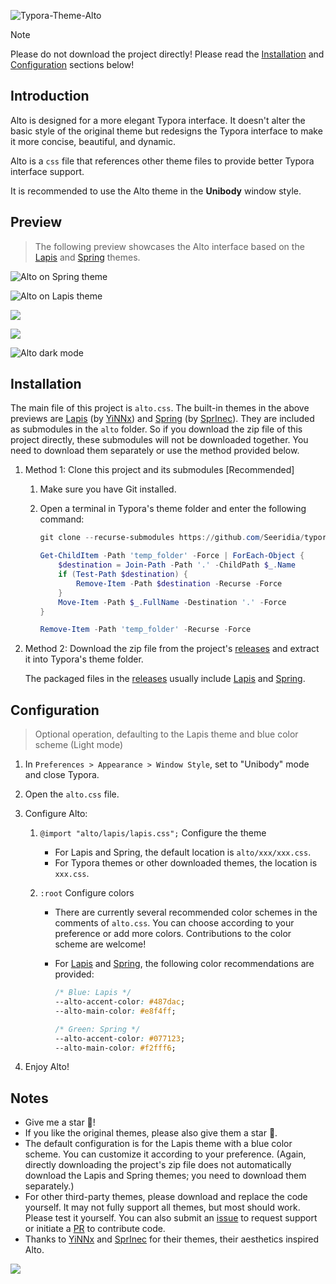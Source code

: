 ![Typora-Theme-Alto](./imgs/Logo.png)

> [!NOTE]
> Please do not download the project directly! Please read the [Installation](#installation) and [Configuration](#configuration) sections below!

## Introduction

Alto is designed for a more elegant Typora interface. It doesn't alter the basic style of the original theme but redesigns the Typora interface to make it more concise, beautiful, and dynamic.

Alto is a `css` file that references other theme files to provide better Typora interface support.

It is recommended to use the Alto theme in the **Unibody** window style.

## Preview

> The following preview showcases the Alto interface based on the [Lapis](https://github.com/YiNNx/typora-theme-lapis) and [Spring](https://github.com/SprInec/typora-spring-theme) themes.

![Alto on Spring theme](./imgs/Preview1.png)

![Alto on Lapis theme](./imgs/Preview2.png)

![](./imgs/Preview3.png)

![](./imgs/Preview4.png)

![Alto dark mode](./imgs/Preview5.png)

## Installation

The main file of this project is `alto.css`. The built-in themes in the above previews are [Lapis](https://github.com/YiNNx/typora-theme-lapis) (by [YiNNx](https://github.com/YiNNx)) and [Spring](https://github.com/SprInec/typora-spring-theme) (by [SprInec](https://github.com/SprInec)). They are included as submodules in the `alto` folder. So if you download the zip file of this project directly, these submodules will not be downloaded together. You need to download them separately or use the method provided below.

1. Method 1: Clone this project and its submodules [Recommended]
   1. Make sure you have Git installed.
   
   2. Open a terminal in Typora's theme folder and enter the following command:
   
      ```powershell
      git clone --recurse-submodules https://github.com/Seeridia/typora-theme-alto.git temp_folder
      
      Get-ChildItem -Path 'temp_folder' -Force | ForEach-Object {
          $destination = Join-Path -Path '.' -ChildPath $_.Name
          if (Test-Path $destination) {
              Remove-Item -Path $destination -Recurse -Force
          }
          Move-Item -Path $_.FullName -Destination '.' -Force
      }
      
      Remove-Item -Path 'temp_folder' -Recurse -Force
      ```
   
2. Method 2: Download the zip file from the project's [releases](https://github.com/Seeridia/typora-theme-alto/releases) and extract it into Typora's theme folder.
   
   The packaged files in the [releases](https://github.com/Seeridia/typora-theme-alto/releases) usually include [Lapis](https://github.com/YiNNx/typora-theme-lapis) and [Spring](https://github.com/SprInec/typora-spring-theme).

## Configuration

> Optional operation, defaulting to the Lapis theme and blue color scheme (Light mode)

1. In `Preferences > Appearance > Window Style`, set to "Unibody" mode and close Typora.

2. Open the `alto.css` file.

3. Configure Alto:

   1. `@import "alto/lapis/lapis.css";`  Configure the theme

      - For Lapis and Spring, the default location is `alto/xxx/xxx.css`.
      - For Typora themes or other downloaded themes, the location is `xxx.css`.

   2. `:root` Configure colors

      - There are currently several recommended color schemes in the comments of `alto.css`. You can choose according to your preference or add more colors. Contributions to the color scheme are welcome!
      
      - For [Lapis](https://github.com/YiNNx/typora-theme-lapis) and [Spring](https://github.com/SprInec/typora-spring-theme), the following color recommendations are provided:

        ```css
        /* Blue: Lapis */
        --alto-accent-color: #487dac;
        --alto-main-color: #e8f4ff;
        
        /* Green: Spring */
        --alto-accent-color: #077123;
        --alto-main-color: #f2fff6;
        ```

4. Enjoy Alto!

## Notes

- Give me a star 🌟!
- If you like the original themes, please also give them a star 🌟.
- The default configuration is for the Lapis theme with a blue color scheme. You can customize it according to your preference. (Again, directly downloading the project's zip file does not automatically download the Lapis and Spring themes; you need to download them separately.)
- For other third-party themes, please download and replace the code yourself. It may not fully support all themes, but most should work. Please test it yourself. You can also submit an [issue](https://github.com/Seeridia/typora-theme-alto/issues) to request support or initiate a [PR](https://github.com/Seeridia/typora-theme-alto/pulls) to contribute code.
- Thanks to [YiNNx](https://github.com/YiNNx) and [SprInec](https://github.com/SprInec) for their themes, their aesthetics inspired Alto.


![](./imgs/Header.png)